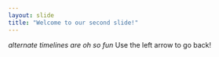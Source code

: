 ```yaml
---
layout: slide
title: "Welcome to our second slide!"
---
```

_alternate timelines are oh so fun_
Use the left arrow to go back!
